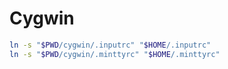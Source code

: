 
# Cygwin

```bash
ln -s "$PWD/cygwin/.inputrc" "$HOME/.inputrc"
ln -s "$PWD/cygwin/.minttyrc" "$HOME/.minttyrc"
```
